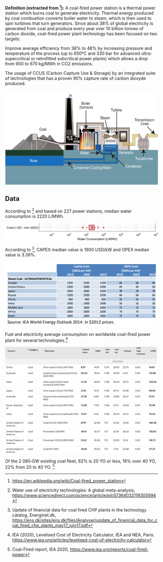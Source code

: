 **Definition (extracted from [^1]):**
A coal-fired power station is a thermal power station which burns coal to generate electricity. Thermal energy produced by coal combustion converts boiler water to steam, which is then used to spin turbines that turn generators. Since about 38% of global electricity is generated from coal and produce every year over 10 billion tonnes of carbon dioxide, coal-fired power plant technology has been focused on two targets: 

Improve average efficiency from 38% to 48% by increasing pressure and temperature of the process (up to 650°C and 330 bar for advanced ultra-supercritical or retrofitted subcritical power plants) which allows a drop from 900 to 670 kg/MWh in CO2 emissions.

The usage of CCUS (Carbon Capture Use & Storage) by an integrated suite of technologies that has a proven 90% capture rate of carbon dioxyde produced.

![](Coal_fired_power_plant_diagram.png) 

## Data     

According to [^2] and based on 227 power stations, median water consumption is 2220 L/MWh.

![](water_consumption_coalgen.jpg) 

According to [^5], CAPEX median value is 1900 USD/kW and OPEX median value is 3.39%.

![](CAPEX_OPEX.PNG) 

Fuel and electricity average consumption on worldwide coal-fired power plant for several technologies.[^4]

![](Ressources_costs_coalgen.png) 

Of the 2 080‑GW existing coal fleet, 62% is 20 YO or less, 16% over 40 YO, 22% from 20 to 40 YO. [^6]

[^1]: https://en.wikipedia.org/wiki/Coal-fired_power_station
[^2]: Water use of electricity technologies: A global meta-analysis, https://www.sciencedirect.com/science/article/pii/S1364032119305994
[^3]: ENERGY EDUCATION, Coal consumption, https://energyeducation.ca/encyclopedia/Coal_fired_power_plant
[^4]: IEA (2020), Levelised Cost of Electricity Calculator, IEA and NEA, Paris. https://www.iea.org/articles/levelised-cost-of-electricity-calculator
[^5]: Update of financial data for coal fired CHP plants in the technology catalog, Energinet.dk, https://ens.dk/sites/ens.dk/files/Analyser/update_of_financial_data_for_coal_fired_chp_plants_may17_july17.pdf
[^6]: Coal-Fired report, IEA 2020, https://www.iea.org/reports/coal-fired-power
